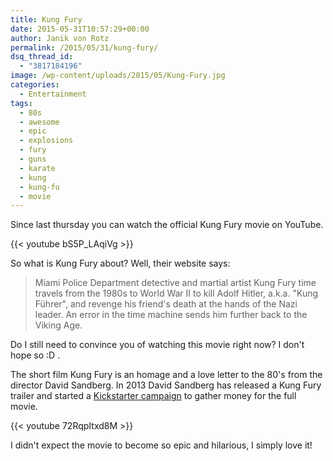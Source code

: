 ```yaml
---
title: Kung Fury
date: 2015-05-31T10:57:29+00:00
author: Janik von Rotz
permalink: /2015/05/31/kung-fury/
dsq_thread_id:
  - "3817184196"
image: /wp-content/uploads/2015/05/Kung-Fury.jpg
categories:
  - Entertainment
tags:
  - 80s
  - awesome
  - epic
  - explosions
  - fury
  - guns
  - karate
  - kung
  - kung-fu
  - movie
---
```

Since last thursday you can watch the official Kung Fury movie on YouTube.

{{< youtube bS5P_LAqiVg >}}

So what is Kung Fury about? Well, their website says:
<!--more-->
> Miami Police Department detective and martial artist Kung Fury time travels from the 1980s to World War II to kill Adolf Hitler, a.k.a. "Kung Führer", and revenge his friend's death at the hands of the Nazi leader. An error in the time machine sends him further back to the Viking Age.

Do I still need to convince you of watching this movie right now? I don't hope so :D .

The short film Kung Fury is an homage and a love letter to the 80's from the director David Sandberg.
In 2013 David Sandberg has released a Kung Fury trailer and started a [Kickstarter campaign](https://www.kickstarter.com/projects/kungfury/kung-fury) to gather money for the full movie.

{{< youtube 72RqpItxd8M >}}

I didn't expect the movie to become so epic and hilarious, I simply love it!